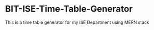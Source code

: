 # BIT-ISE-Time-Table-Generator
This is a time table generator for my ISE Department using MERN stack
